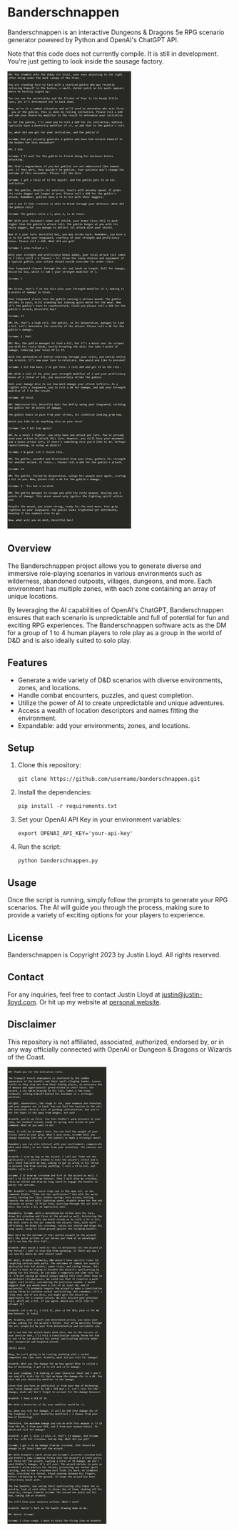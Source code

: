 # Banderschnappen

Banderschnappen is an interactive Dungeons & Dragons 5e RPG scenario generator powered by Python and OpenAI's ChatGPT API.

Note that this code does not currently compile. It is still in development. You're just getting to look inside the sausage
factory.

![Screenshot of Banderschnappen](./screenshot-01.png)

## Overview

The Banderschnappen project allows you to generate diverse and immersive role-playing scenarios in various environments 
such as wilderness, abandoned outposts, villages, dungeons, and more. Each environment has multiple zones, with each zone 
containing an array of unique locations. 

By leveraging the AI capabilities of OpenAI's ChatGPT, Banderschnappen ensures that each scenario is unpredictable and full 
of potential for fun and exciting RPG experiences. The Banderschnappen software acts as the DM for a group of 1 to 4 human
players to role play as a group in the world of D&D and is also ideally suited to solo play.

## Features

- Generate a wide variety of D&D scenarios with diverse environments, zones, and locations.
- Handle combat encounters, puzzles, and quest completion.
- Utilize the power of AI to create unpredictable and unique adventures.
- Access a wealth of location descriptors and names fitting the environment.
- Expandable: add your environments, zones, and locations.

## Setup

1. Clone this repository:
   ```
   git clone https://github.com/username/banderschnappen.git
   ```
   
2. Install the dependencies:
   ```
   pip install -r requirements.txt
   ```

3. Set your OpenAI API Key in your environment variables:
   ```
   export OPENAI_API_KEY='your-api-key'
   ```

4. Run the script:
   ```
   python banderschnappen.py
   ```

## Usage

Once the script is running, simply follow the prompts to generate your RPG scenarios. The AI will guide you through the 
process, making sure to provide a variety of exciting options for your players to experience.

## License

Banderschnappen is Copyright 2023 by Justin Lloyd. All rights reserved.

## Contact

For any inquiries, feel free to contact Justin Lloyd at [justin@justin-lloyd.com](mailto:justin@justin-lloyd.com).
Or hit up my website at [personal website](https://justin-lloyd.com/).

## Disclaimer

This repository is not affiliated, associated, authorized, endorsed by, or in any way officially connected with OpenAI or
Dungeon & Dragons or Wizards of the Coast.

![Screenshot of Banderschnappen](./screenshot-02.png)
